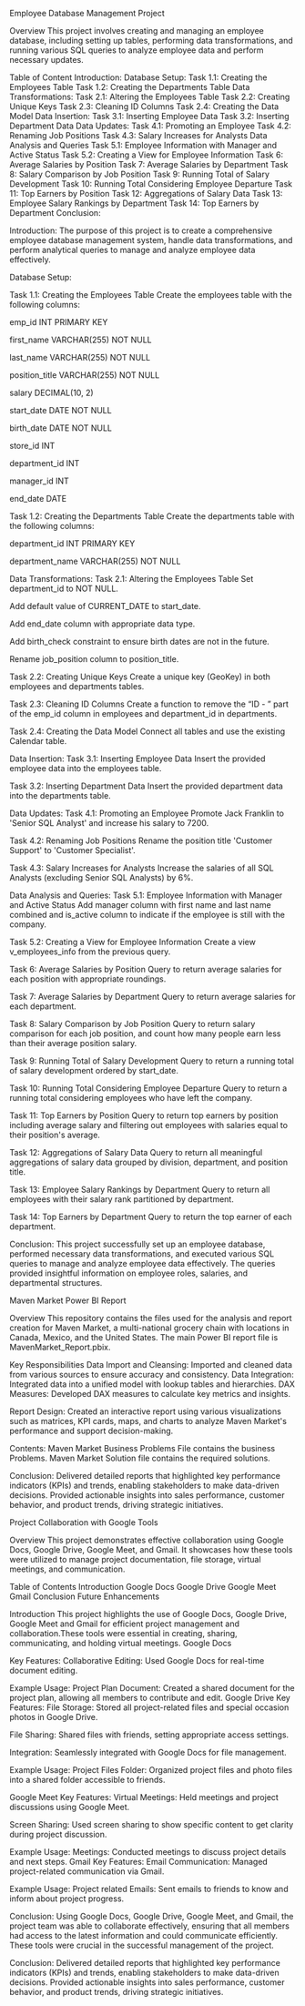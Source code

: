 Employee Database Management Project

Overview This project involves creating and managing an employee database, including setting up tables, performing data transformations, and running various SQL queries to analyze employee data and perform necessary updates.

Table of Content Introduction: Database Setup: Task 1.1: Creating the Employees Table Task 1.2: Creating the Departments Table Data Transformations: Task 2.1: Altering the Employees Table Task 2.2: Creating Unique Keys Task 2.3: Cleaning ID Columns Task 2.4: Creating the Data Model Data Insertion: Task 3.1: Inserting Employee Data Task 3.2: Inserting Department Data Data Updates: Task 4.1: Promoting an Employee Task 4.2: Renaming Job Positions Task 4.3: Salary Increases for Analysts Data Analysis and Queries Task 5.1: Employee Information with Manager and Active Status Task 5.2: Creating a View for Employee Information Task 6: Average Salaries by Position Task 7: Average Salaries by Department Task 8: Salary Comparison by Job Position Task 9: Running Total of Salary Development Task 10: Running Total Considering Employee Departure Task 11: Top Earners by Position Task 12: Aggregations of Salary Data Task 13: Employee Salary Rankings by Department Task 14: Top Earners by Department Conclusion:

Introduction: The purpose of this project is to create a comprehensive employee database management system, handle data transformations, and perform analytical queries to manage and analyze employee data effectively.

Database Setup:

Task 1.1: Creating the Employees Table Create the employees table with the following columns:

emp_id INT PRIMARY KEY

first_name VARCHAR(255) NOT NULL

last_name VARCHAR(255) NOT NULL

position_title VARCHAR(255) NOT NULL

salary DECIMAL(10, 2)

start_date DATE NOT NULL

birth_date DATE NOT NULL

store_id INT

department_id INT

manager_id INT

end_date DATE

Task 1.2: Creating the Departments Table Create the departments table with the following columns:

department_id INT PRIMARY KEY

department_name VARCHAR(255) NOT NULL

Data Transformations: Task 2.1: Altering the Employees Table Set department_id to NOT NULL.

Add default value of CURRENT_DATE to start_date.

Add end_date column with appropriate data type.

Add birth_check constraint to ensure birth dates are not in the future.

Rename job_position column to position_title.

Task 2.2: Creating Unique Keys Create a unique key (GeoKey) in both employees and departments tables.

Task 2.3: Cleaning ID Columns Create a function to remove the “ID - ” part of the emp_id column in employees and department_id in departments.

Task 2.4: Creating the Data Model Connect all tables and use the existing Calendar table.

Data Insertion: Task 3.1: Inserting Employee Data Insert the provided employee data into the employees table.

Task 3.2: Inserting Department Data Insert the provided department data into the departments table.

Data Updates: Task 4.1: Promoting an Employee Promote Jack Franklin to 'Senior SQL Analyst' and increase his salary to 7200.

Task 4.2: Renaming Job Positions Rename the position title 'Customer Support' to 'Customer Specialist'.

Task 4.3: Salary Increases for Analysts Increase the salaries of all SQL Analysts (excluding Senior SQL Analysts) by 6%.

Data Analysis and Queries: Task 5.1: Employee Information with Manager and Active Status Add manager column with first name and last name combined and is_active column to indicate if the employee is still with the company.

Task 5.2: Creating a View for Employee Information Create a view v_employees_info from the previous query.

Task 6: Average Salaries by Position Query to return average salaries for each position with appropriate roundings.

Task 7: Average Salaries by Department Query to return average salaries for each department.

Task 8: Salary Comparison by Job Position Query to return salary comparison for each job position, and count how many people earn less than their average position salary.

Task 9: Running Total of Salary Development Query to return a running total of salary development ordered by start_date.

Task 10: Running Total Considering Employee Departure Query to return a running total considering employees who have left the company.

Task 11: Top Earners by Position Query to return top earners by position including average salary and filtering out employees with salaries equal to their position's average.

Task 12: Aggregations of Salary Data Query to return all meaningful aggregations of salary data grouped by division, department, and position title.

Task 13: Employee Salary Rankings by Department Query to return all employees with their salary rank partitioned by department.

Task 14: Top Earners by Department Query to return the top earner of each department.

Conclusion: This project successfully set up an employee database, performed necessary data transformations, and executed various SQL queries to manage and analyze employee data effectively. The queries provided insightful information on employee roles, salaries, and departmental structures.


Maven Market Power BI Report

Overview This repository contains the files used for the analysis and report creation for Maven Market, a multi-national grocery chain with locations in Canada, Mexico, and the United States. The main Power BI report file is MavenMarket_Report.pbix.

Key Responsibilities Data Import and Cleansing: Imported and cleaned data from various sources to ensure accuracy and consistency. Data Integration: Integrated data into a unified model with lookup tables and hierarchies. DAX Measures: Developed DAX measures to calculate key metrics and insights.

Report Design: Created an interactive report using various visualizations such as matrices, KPI cards, maps, and charts to analyze Maven Market's performance and support decision-making.

Contents: Maven Market Business Problems File contains the business Problems. Maven Market Solution file contains the required solutions.

Conclusion: Delivered detailed reports that highlighted key performance indicators (KPIs) and trends, enabling stakeholders to make data-driven decisions. Provided actionable insights into sales performance, customer behavior, and product trends, driving strategic initiatives.


Project Collaboration with Google Tools

Overview
This project demonstrates effective collaboration using Google Docs, Google Drive, Google Meet, and Gmail. It showcases how these tools were utilized to manage project documentation, file storage, virtual meetings, and communication.

Table of Contents
Introduction
Google Docs
Google Drive
Google Meet
Gmail
Conclusion
Future Enhancements

Introduction
This project highlights the use of Google Docs, Google Drive, Google Meet and Gmail for efficient project management and collaboration.These tools were essential in creating, sharing, communicating, and holding virtual meetings.
Google Docs

Key Features: Collaborative Editing: Used Google Docs for real-time document editing.

Example Usage: Project Plan Document: Created a shared document for the project plan,    allowing all members to contribute and edit.
Google Drive
Key Features:
File Storage: Stored all project-related files and special occasion photos in Google Drive.

File Sharing: Shared files with friends, setting appropriate access settings.

Integration: Seamlessly integrated with Google Docs for file management.

Example Usage:
Project Files Folder: Organized project files and photo files into a shared folder accessible to friends.

Google Meet
Key Features:
Virtual Meetings: Held meetings and project discussions using Google Meet.

Screen Sharing: Used screen sharing to show specific content to get clarity during project discussion.

Example Usage:
 Meetings: Conducted meetings to discuss project details and next steps.
Gmail
Key Features:
Email Communication: Managed project-related communication via Gmail.

Example Usage:
Project related Emails: Sent emails to friends to know and inform  about project progress.

Conclusion:
Using Google Docs, Google Drive, Google Meet, and Gmail, the project team was able to collaborate effectively, ensuring that all members had access to the latest information and could communicate efficiently. These tools were crucial in the successful management of the project.




Conclusion: Delivered detailed reports that highlighted key performance indicators (KPIs) and trends, enabling stakeholders to make data-driven decisions. Provided actionable insights into sales performance, customer behavior, and product trends, driving strategic initiatives.




